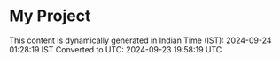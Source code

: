 # My Project

This content is dynamically generated in Indian Time (IST): 2024-09-24 01:28:19 IST
Converted to UTC: 2024-09-23 19:58:19 UTC
